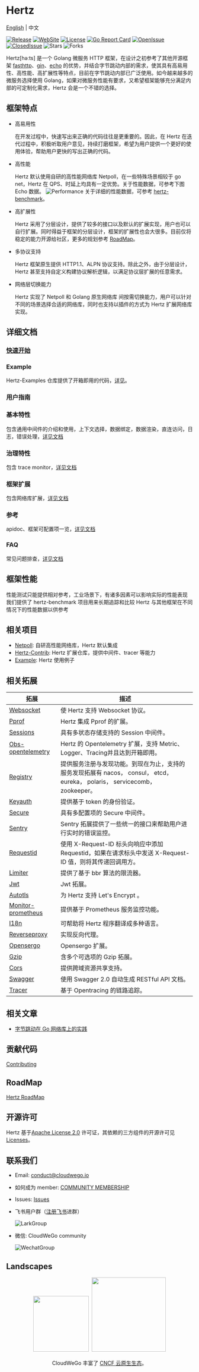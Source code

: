 # Hertz

[English](README.md) | 中文

[![Release](https://img.shields.io/github/v/release/cloudwego/hertz)](https://github.com/cloudwego/hertz/releases)
[![WebSite](https://img.shields.io/website?up_message=cloudwego&url=https%3A%2F%2Fwww.cloudwego.io%2F)](https://www.cloudwego.io/)
[![License](https://img.shields.io/github/license/cloudwego/hertz)](https://github.com/cloudwego/hertz/blob/main/LICENSE)
[![Go Report Card](https://goreportcard.com/badge/github.com/cloudwego/hertz)](https://goreportcard.com/report/github.com/cloudwego/hertz)
[![OpenIssue](https://img.shields.io/github/issues/cloudwego/hertz)](https://github.com/cloudwego/hertz/issues)
[![ClosedIssue](https://img.shields.io/github/issues-closed/cloudwego/hertz)](https://github.com/cloudwego/hertz/issues?q=is%3Aissue+is%3Aclosed)
![Stars](https://img.shields.io/github/stars/cloudwego/hertz)
![Forks](https://img.shields.io/github/forks/cloudwego/hertz)

Hertz[həːts] 是一个 Golang 微服务 HTTP 框架，在设计之初参考了其他开源框架 [fasthttp](https://github.com/valyala/fasthttp)、[gin](https://github.com/gin-gonic/gin)、[echo](https://github.com/labstack/echo) 的优势，并结合字节跳动内部的需求，使其具有高易用性、高性能、高扩展性等特点，目前在字节跳动内部已广泛使用。如今越来越多的微服务选择使用 Golang，如果对微服务性能有要求，又希望框架能够充分满足内部的可定制化需求，Hertz 会是一个不错的选择。
## 框架特点
- 高易用性

  在开发过程中，快速写出来正确的代码往往是更重要的。因此，在 Hertz 在迭代过程中，积极听取用户意见，持续打磨框架，希望为用户提供一个更好的使用体验，帮助用户更快的写出正确的代码。
- 高性能

  Hertz 默认使用自研的高性能网络库 Netpoll，在一些特殊场景相较于 go net，Hertz 在 QPS、时延上均具有一定优势。关于性能数据，可参考下图 Echo 数据。
  ![Performance](images/performance.png)
  关于详细的性能数据，可参考 [hertz-benchmark](https://github.com/cloudwego/hertz-benchmark)。
- 高扩展性

  Hertz 采用了分层设计，提供了较多的接口以及默认的扩展实现，用户也可以自行扩展。同时得益于框架的分层设计，框架的扩展性也会大很多。目前仅将稳定的能力开源给社区，更多的规划参考 [RoadMap](ROADMAP.md)。
- 多协议支持

  Hertz 框架原生提供 HTTP1.1、ALPN 协议支持。除此之外，由于分层设计，Hertz 甚至支持自定义构建协议解析逻辑，以满足协议层扩展的任意需求。
- 网络层切换能力

  Hertz 实现了 Netpoll 和 Golang 原生网络库 间按需切换能力，用户可以针对不同的场景选择合适的网络库，同时也支持以插件的方式为 Hertz 扩展网络库实现。
## 详细文档
### [快速开始](https://www.cloudwego.io/zh/docs/hertz/getting-started/)
### Example
  Hertz-Examples 仓库提供了开箱即用的代码，[详见](https://www.cloudwego.io/zh/docs/hertz/tutorials/example/)。
### 用户指南
### 基本特性
  包含通用中间件的介绍和使用，上下文选择，数据绑定，数据渲染，直连访问，日志，错误处理，[详见文档](https://www.cloudwego.io/zh/docs/hertz/tutorials/basic-feature/)
### 治理特性
  包含 trace monitor，[详见文档](https://www.cloudwego.io/zh/docs/hertz/tutorials/service-governance/)
### 框架扩展
  包含网络库扩展，[详见文档](https://www.cloudwego.io/zh/docs/hertz/tutorials/framework-exten/)
### 参考
  apidoc、框架可配置项一览，[详见文档](https://www.cloudwego.io/zh/docs/hertz/reference/)
### FAQ
  常见问题排查，[详见文档](https://www.cloudwego.io/zh/docs/hertz/faq/)
## 框架性能
  性能测试只能提供相对参考，工业场景下，有诸多因素可以影响实际的性能表现
  我们提供了 hertz-benchmark 项目用来长期追踪和比较 Hertz 与其他框架在不同情况下的性能数据以供参考
## 相关项目
- [Netpoll](https://github.com/cloudwego/netpoll): 自研高性能网络库，Hertz 默认集成
- [Hertz-Contrib](https://github.com/hertz-contrib): Hertz 扩展仓库，提供中间件、tracer 等能力
- [Example](https://github.com/cloudwego/hertz-examples): Hertz 使用例子
## 相关拓展

| 拓展                                                                        | 描述                                                                                         |
|---------------------------------------------------------------------------|--------------------------------------------------------------------------------------------|
| [Websocket](https://github.com/hertz-contrib/websocket)                   | 使 Hertz 支持 Websocket 协议。                                                                   |
| [Pprof](https://github.com/hertz-contrib/pprof)                           | Hertz 集成 Pprof 的扩展。                                                                        |
| [Sessions](https://github.com/hertz-contrib/sessions)                     | 具有多状态存储支持的 Session 中间件。                                                                    |
| [Obs-opentelemetry](https://github.com/hertz-contrib/obs-opentelemetry)   | Hertz 的 Opentelemetry 扩展，支持 Metric、Logger、Tracing并且达到开箱即用。                                 |
| [Registry](https://github.com/hertz-contrib/registry)                     | 提供服务注册与发现功能。到现在为止，支持的服务发现拓展有 nacos， consul， etcd， eureka， polaris， servicecomb， zookeeper。 |
| [Keyauth](https://github.com/hertz-contrib/keyauth)                       | 提供基于 token 的身份验证。                                                                          |
| [Secure](https://github.com/hertz-contrib/secure)                         | 具有多配置项的 Secure 中间件。                                                                        |
| [Sentry](https://github.com/hertz-contrib/hertzsentry)                    | Sentry 拓展提供了一些统一的接口来帮助用户进行实时的错误监控。                                                         |
| [Requestid](https://github.com/hertz-contrib/requestid)                   | 使用 X-Request-ID 标头向响应中添加 Requestid，如果在请求标头中发送 X-Request-ID 值，则将其传递回调用方。                    |
| [Limiter](https://github.com/hertz-contrib/limiter)                       | 提供了基于 bbr 算法的限流器。                                                                          |
| [Jwt](https://github.com/hertz-contrib/jwt)                               | Jwt 拓展。                                                                                    |
| [Autotls](https://github.com/hertz-contrib/autotls)                       | 为 Hertz 支持 Let's Encrypt 。                                                                 |
| [Monitor-prometheus](https://github.com/hertz-contrib/monitor-prometheus) | 提供基于 Prometheus 服务监控功能。                                                                    |
| [I18n](https://github.com/hertz-contrib/i18n)                             | 可帮助将 Hertz 程序翻译成多种语言。                                                                      |
| [Reverseproxy](https://github.com/hertz-contrib/reverseproxy)             | 实现反向代理。                                                                                    |
| [Opensergo](https://github.com/hertz-contrib/opensergo)                   | Opensergo 扩展。                                                                              |
| [Gzip](https://github.com/hertz-contrib/gzip)                             | 含多个可选项的 Gzip 拓展。                                                                           |
| [Cors](https://github.com/hertz-contrib/cors)                             | 提供跨域资源共享支持。                                                                                |
| [Swagger](https://github.com/hertz-contrib/swagger)                       | 使用 Swagger 2.0 自动生成 RESTful API 文档。                                                        |
| [Tracer](https://github.com/hertz-contrib/tracer)                         | 基于 Opentracing 的链路追踪。                                                                      |

## 相关文章
- [字节跳动在 Go 网络库上的实践](https://www.cloudwego.io/blog/2021/10/09/bytedance-practices-on-go-network-library/)
## 贡献代码
  [Contributing](https://github.com/cloudwego/hertz/blob/main/CONTRIBUTING.md)
## RoadMap
  [Hertz RoadMap](ROADMAP.md)
## 开源许可

Hertz 基于[Apache License 2.0](https://github.com/cloudwego/hertz/blob/main/LICENSE) 许可证，其依赖的三方组件的开源许可见 [Licenses](https://github.com/cloudwego/hertz/blob/main/licenses)。

## 联系我们
- Email: conduct@cloudwego.io
- 如何成为 member: [COMMUNITY MEMBERSHIP](https://github.com/cloudwego/community/blob/main/COMMUNITY_MEMBERSHIP.md)
- Issues: [Issues](https://github.com/cloudwego/hertz/issues)
- 飞书用户群（[注册飞书](https://www.larksuite.com/zh_cn/download)进群）

  ![LarkGroup](images/lark_group_cn.png)
- 微信: CloudWeGo community

  ![WechatGroup](images/wechat_group_cn.png)
## Landscapes

<p align="center">
<img src="https://landscape.cncf.io/images/left-logo.svg" width="150"/>&nbsp;&nbsp;<img src="https://landscape.cncf.io/images/right-logo.svg" width="200"/>
<br/><br/>
CloudWeGo 丰富了 <a href="https://landscape.cncf.io/">CNCF 云原生生态</a>。
</p>
